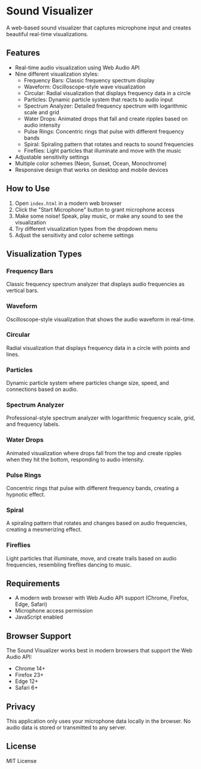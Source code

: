# Sound Visualizer

A web-based sound visualizer that captures microphone input and creates beautiful real-time visualizations.

## Features

- Real-time audio visualization using Web Audio API
- Nine different visualization styles:
  - Frequency Bars: Classic frequency spectrum display
  - Waveform: Oscilloscope-style wave visualization
  - Circular: Radial visualization that displays frequency data in a circle
  - Particles: Dynamic particle system that reacts to audio input
  - Spectrum Analyzer: Detailed frequency spectrum with logarithmic scale and grid
  - Water Drops: Animated drops that fall and create ripples based on audio intensity
  - Pulse Rings: Concentric rings that pulse with different frequency bands
  - Spiral: Spiraling pattern that rotates and reacts to sound frequencies
  - Fireflies: Light particles that illuminate and move with the music
- Adjustable sensitivity settings
- Multiple color schemes (Neon, Sunset, Ocean, Monochrome)
- Responsive design that works on desktop and mobile devices

## How to Use

1. Open `index.html` in a modern web browser
2. Click the "Start Microphone" button to grant microphone access
3. Make some noise! Speak, play music, or make any sound to see the visualization
4. Try different visualization types from the dropdown menu
5. Adjust the sensitivity and color scheme settings

## Visualization Types

### Frequency Bars
Classic frequency spectrum analyzer that displays audio frequencies as vertical bars.

### Waveform
Oscilloscope-style visualization that shows the audio waveform in real-time.

### Circular
Radial visualization that displays frequency data in a circle with points and lines.

### Particles
Dynamic particle system where particles change size, speed, and connections based on audio.

### Spectrum Analyzer
Professional-style spectrum analyzer with logarithmic frequency scale, grid, and frequency labels.

### Water Drops
Animated visualization where drops fall from the top and create ripples when they hit the bottom, responding to audio intensity.

### Pulse Rings
Concentric rings that pulse with different frequency bands, creating a hypnotic effect.

### Spiral
A spiraling pattern that rotates and changes based on audio frequencies, creating a mesmerizing effect.

### Fireflies
Light particles that illuminate, move, and create trails based on audio frequencies, resembling fireflies dancing to music.

## Requirements

- A modern web browser with Web Audio API support (Chrome, Firefox, Edge, Safari)
- Microphone access permission
- JavaScript enabled

## Browser Support

The Sound Visualizer works best in modern browsers that support the Web Audio API:
- Chrome 14+
- Firefox 23+
- Edge 12+
- Safari 6+

## Privacy

This application only uses your microphone data locally in the browser. No audio data is stored or transmitted to any server.

## License

MIT License
